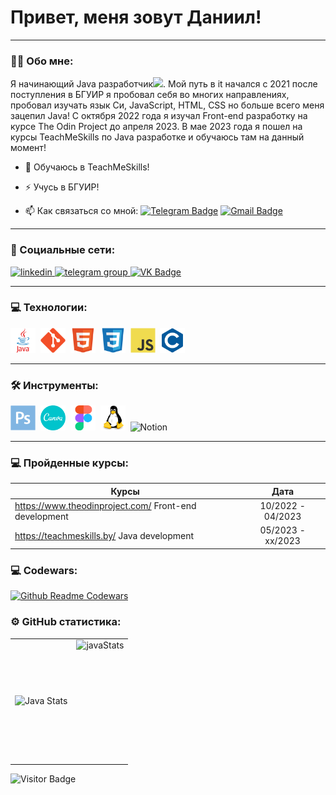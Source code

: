 
# Привет, меня зовут Даниил!

---

### :man_technologist: Обо мне:

Я начинающий Java разработчик<img src="https://media.giphy.com/media/WUlplcMpOCEmTGBtBW/giphy.gif" width="30px">. Мой путь в it начался с 2021 после поступления в БГУИР я пробовал себя во многих направлениях, пробовал изучать язык Си, JavaScript, HTML, CSS но больше всего меня зацепил Java! С октября 2022 года я изучал Front-end разработку на курсе The Odin Project до апреля 2023. В мае 2023 года я пошел на курсы TeachMeSkills по Java разработке и обучаюсь там на данный момент!
 
- :telescope: Обучаюсь в TeachMeSkills!

- :zap: Учусь в БГУИР!

- :mailbox: Как связаться со мной: [![Telegram Badge](https://img.shields.io/badge/-harmyruf-blue?style=flat&logo=Telegram&logoColor=white)](https://t.me/harmyruf) [![Gmail Badge](https://img.shields.io/badge/-Gmail-red?style=flat&logo=Gmail&logoColor=white)](mailto:laparevich777@gmail.com)

---

### 🤝 Социальные сети:

  <div id="badges">
    <a href="https://www.linkedin.com/in/%D0%B4%D0%B0%D0%BD%D0%B8%D0%B8%D0%BB-%D0%BB%D0%B0%D0%BF%D0%B0%D1%80%D0%B5%D0%B2%D0%B8%D1%87-726312276/" target="_blank">
      <img src="https://cdn-icons-png.flaticon.com/512/2504/2504799.png" width="40" height="40" alt="linkedin" />
    </a>
    <a href="https://t.me/harmyruf" target="_blank">
      <img src="https://cdn-icons-png.flaticon.com/512/2111/2111646.png" width="40" height="40" alt="telegram group" />
    </a>
    <a href="https://vk.com/skatilsya_parnisha" target="_blank">
      <img src="https://cdn-icons-png.flaticon.com/512/145/145813.png" width="40" height="40" alt="VK Badge"/>
    </a>
  </div>

---

### 💻 Технологии:

<div>
  <img src="https://github.com/devicons/devicon/blob/master/icons/java/java-original-wordmark.svg" title="git" alt="git" width="40" height="40"/>&nbsp;
  <img src="https://github.com/devicons/devicon/blob/master/icons/git/git-original.svg" title="git" alt="git" width="40" height="40"/>&nbsp;
  <img src="https://github.com/devicons/devicon/blob/master/icons/html5/html5-original.svg" title="html5" alt="html5" width="40" height="40"/>&nbsp;
  <img src="https://github.com/devicons/devicon/blob/master/icons/css3/css3-original.svg" title="css" alt="css" width="40" height="40"/>&nbsp;
  <img src="https://github.com/devicons/devicon/blob/master/icons/javascript/javascript-original.svg" title="javascript" alt="javascript" width="40" height="40"/>&nbsp;
  <img src="https://github.com/devicons/devicon/blob/master/icons/c/c-plain.svg" title="C" alt="C" width="40" height="40"/>&nbsp;
</div>

---

### 🛠 Инструменты:

<div>
  <img src="https://github.com/devicons/devicon/blob/master/icons/photoshop/photoshop-plain.svg" title="photoshop" alt="photoshop" width="40" height="40"/>&nbsp;
  <img src="https://github.com/devicons/devicon/blob/master/icons/canva/canva-original.svg" title="canva" alt="canva" width="40" height="40"/>&nbsp;
  <img src="https://github.com/devicons/devicon/blob/master/icons/figma/figma-original.svg" title="figma" alt="figma" width="40" height="40"/>&nbsp;
  <img src="https://github.com/devicons/devicon/blob/master/icons/linux/linux-original.svg" title="linux" alt="linux" width="40" height="40"/>&nbsp;
  <img src="https://upload.wikimedia.org/wikipedia/commons/e/e9/Notion-logo.svg" title="Notion" alt="Notion" width="40" height="40"/>&nbsp;
</div>

---

### 💻 Пройденные курсы:

| Курсы                                                           | Дата              |
| ----------------------------------------------------------------| :---------------: |
| https://www.theodinproject.com/ Front-end development           | 10/2022 - 04/2023 |
| https://teachmeskills.by/ Java development                      | 05/2023 - xx/2023 |



### 💻 Codewars:

[![Github Readme Codewars](https://codewars-stats-ignacio-cuadra.vercel.app/?username=Laparevich%20Daniil&theme=halloween)](https://github.com/ignacio-cuadra/github-readme-codewars)

### ⚙️ GitHub статистика:

<table>
  <tr>
    <td>
      <img align="left" src="https://github-readme-streak-stats.herokuapp.com/?user=fallasllepbaby&theme=dark&background=000000" alt="Java Stats" />
    </td>
    <td>
      <img height="195px" align="right" alt="javaStats" src="https://github-readme-stats-sigma-five.vercel.app/api/top-langs/?username=fallasllepbaby&layout=compact&theme=vision-friendly-dark"  />
    </td>
  </tr>
</table>

![Visitor Badge](https://visitor-badge.laobi.icu/badge?page_id=fallasllepbaby)

